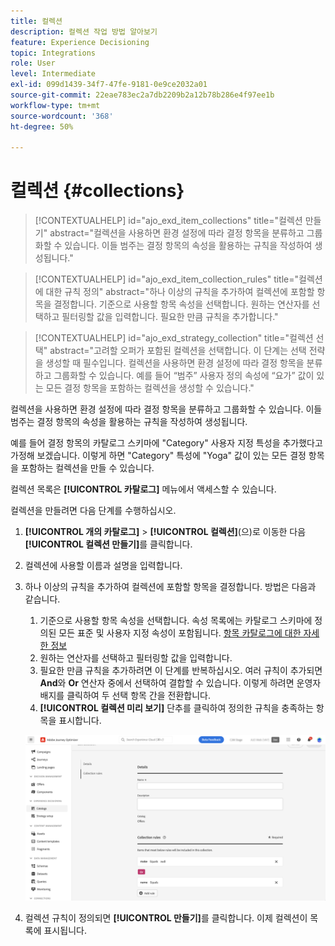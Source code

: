 ```yaml
---
title: 컬렉션
description: 컬렉션 작업 방법 알아보기
feature: Experience Decisioning
topic: Integrations
role: User
level: Intermediate
exl-id: 099d1439-34f7-47fe-9181-0e9ce2032a01
source-git-commit: 22eae783ec2a7db2209b2a12b78b286e4f97ee1b
workflow-type: tm+mt
source-wordcount: '368'
ht-degree: 50%

---
```


# 컬렉션 {#collections}

>[!CONTEXTUALHELP]
>id="ajo_exd_item_collections"
>title="컬렉션 만들기"
>abstract="컬렉션을 사용하면 환경 설정에 따라 결정 항목을 분류하고 그룹화할 수 있습니다. 이들 범주는 결정 항목의 속성을 활용하는 규칙을 작성하여 생성됩니다."

>[!CONTEXTUALHELP]
>id="ajo_exd_item_collection_rules"
>title="컬렉션에 대한 규칙 정의"
>abstract="하나 이상의 규칙을 추가하여 컬렉션에 포함할 항목을 결정합니다. 기준으로 사용할 항목 속성을 선택합니다. 원하는 연산자를 선택하고 필터링할 값을 입력합니다. 필요한 만큼 규칙을 추가합니다."

>[!CONTEXTUALHELP]
>id="ajo_exd_strategy_collection"
>title="컬렉션 선택"
>abstract="고려할 오퍼가 포함된 컬렉션을 선택합니다. 이 단계는 선택 전략을 생성할 때 필수입니다. 컬렉션을 사용하면 환경 설정에 따라 결정 항목을 분류하고 그룹화할 수 있습니다. 예를 들어 “범주” 사용자 정의 속성에 “요가” 값이 있는 모든 결정 항목을 포함하는 컬렉션을 생성할 수 있습니다."

컬렉션을 사용하면 환경 설정에 따라 결정 항목을 분류하고 그룹화할 수 있습니다. 이들 범주는 결정 항목의 속성을 활용하는 규칙을 작성하여 생성됩니다.

예를 들어 결정 항목의 카탈로그 스키마에 &quot;Category&quot; 사용자 지정 특성을 추가했다고 가정해 보겠습니다. 이렇게 하면 &quot;Category&quot; 특성에 &quot;Yoga&quot; 값이 있는 모든 결정 항목을 포함하는 컬렉션을 만들 수 있습니다.

컬렉션 목록은 **[!UICONTROL 카탈로그]** 메뉴에서 액세스할 수 있습니다.

컬렉션을 만들려면 다음 단계를 수행하십시오.

1. **[!UICONTROL 개의 카탈로그]** > **[!UICONTROL 컬렉션]**(으)로 이동한 다음 **[!UICONTROL 컬렉션 만들기]**&#x200B;를 클릭합니다.
1. 컬렉션에 사용할 이름과 설명을 입력합니다.
1. 하나 이상의 규칙을 추가하여 컬렉션에 포함할 항목을 결정합니다. 방법은 다음과 같습니다.

   1. 기준으로 사용할 항목 속성을 선택합니다. 속성 목록에는 카탈로그 스키마에 정의된 모든 표준 및 사용자 지정 속성이 포함됩니다. [항목 카탈로그에 대한 자세한 정보](catalogs.md)
   1. 원하는 연산자를 선택하고 필터링할 값을 입력합니다.
   1. 필요한 만큼 규칙을 추가하려면 이 단계를 반복하십시오. 여러 규칙이 추가되면 **And**&#x200B;와 **Or** 연산자 중에서 선택하여 결합할 수 있습니다. 이렇게 하려면 운영자 배지를 클릭하여 두 선택 항목 간을 전환합니다.
   1. **[!UICONTROL 컬렉션 미리 보기]** 단추를 클릭하여 정의한 규칙을 충족하는 항목을 표시합니다.

   ![](assets/collection-create.png)

1. 컬렉션 규칙이 정의되면 **[!UICONTROL 만들기]**&#x200B;를 클릭합니다. 이제 컬렉션이 목록에 표시됩니다.
